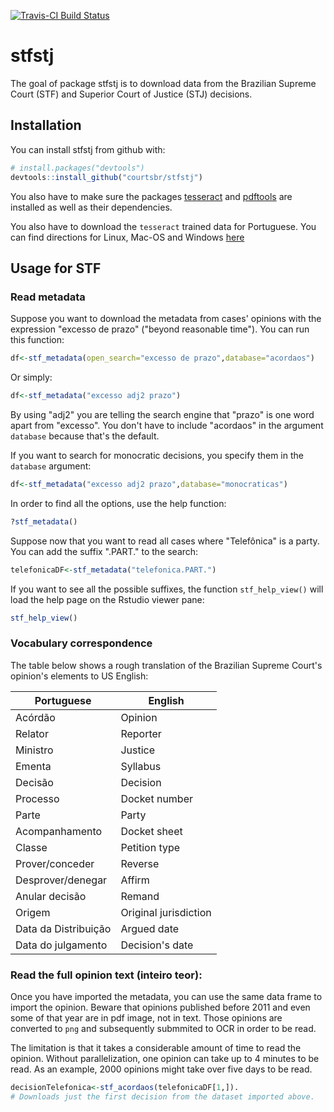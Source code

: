 [![Travis-CI Build Status](https://travis-ci.org/jjesusfilho/stfstj.svg?branch=master)](https://travis-ci.org/jjesusfilho/stfstj)

stfstj
======

The goal of package stfstj is to download data from the Brazilian Supreme Court (STF) and Superior Court of Justice (STJ) decisions.

Installation
------------

You can install stfstj from github with:

``` r
# install.packages("devtools")
devtools::install_github("courtsbr/stfstj")
```

You also have to make sure the packages [tesseract](https://github.com/ropensci/tesseract) and [pdftools](https://github.com/ropensci/pdftools) are installed as well as their dependencies.

You also have to download the `tesseract` trained data for Portuguese. You can find directions for Linux, Mac-OS and Windows [here](https://github.com/tesseract-ocr/tesseract/wiki)

Usage for STF
-------------

### Read metadata

Suppose you want to download the metadata from cases' opinions with the expression "excesso de prazo" ("beyond reasonable time"). You can run this function:

``` r
df<-stf_metadata(open_search="excesso de prazo",database="acordaos")
```

Or simply:

``` r
df<-stf_metadata("excesso adj2 prazo")
```

By using "adj2" you are telling the search engine that "prazo" is one word apart from "excesso". You don't have to include "acordaos" in the argument `database` because that's the default.

If you want to search for monocratic decisions, you specify them in the `database` argument:

``` r
df<-stf_metadata("excesso adj2 prazo",database="monocraticas")
```

In order to find all the options, use the help function:

``` r
?stf_metadata()
```

Suppose now that you want to read all cases where "Telefônica" is a party. You can add the suffix ".PART." to the search:

``` r
telefonicaDF<-stf_metadata("telefonica.PART.")
```

If you want to see all the possible suffixes, the function `stf_help_view()` will load the help page on the Rstudio viewer pane:

``` r
stf_help_view()
```

### Vocabulary correspondence

The table below shows a rough translation of the Brazilian Supreme Court's opinion's elements to US English:

| Portuguese           | English               |
|----------------------|-----------------------|
| Acórdão              | Opinion               |
| Relator              | Reporter              |
| Ministro             | Justice               |
| Ementa               | Syllabus              |
| Decisão              | Decision              |
| Processo             | Docket number         |
| Parte                | Party                 |
| Acompanhamento       | Docket sheet          |
| Classe               | Petition type         |
| Prover/conceder      | Reverse               |
| Desprover/denegar    | Affirm                |
| Anular decisão       | Remand                |
| Origem               | Original jurisdiction |
| Data da Distribuição | Argued date           |
| Data do julgamento   | Decision's date       |

### Read the full opinion text (inteiro teor):

Once you have imported the metadata, you can use the same data frame to import the opinion. Beware that opinions published before 2011 and even some of that year are in pdf image, not in text. Those opinions are converted to `png` and subsequently submmited to OCR in order to be read.

The limitation is that it takes a considerable amount of time to read the opinion. Without parallelization, one opinion can take up to 4 minutes to be read. As an example, 2000 opinions might take over five days to be read.

``` r
decisionTelefonica<-stf_acordaos(telefonicaDF[1,]). 
# Downloads just the first decision from the dataset imported above.
```
